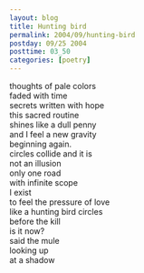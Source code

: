 ```yaml
---
layout: blog
title: Hunting bird
permalink: 2004/09/hunting-bird
postday: 09/25 2004
posttime: 03_50
categories: [poetry]
---
```


<p>thoughts of pale colors<br />
faded with time<br />
secrets written with hope<br />
this sacred routine<br />
shines like a dull penny<br />
and I feel a new gravity<br />
beginning again.<br />
circles collide and it is<br />
not an illusion<br />
only one road<br />
with infinite scope<br />
I exist<br />
to feel the pressure of love<br />
like a hunting bird circles<br />
before the kill<br />
is it now?<br />
said the mule<br />
looking up<br />
at a shadow</p>
